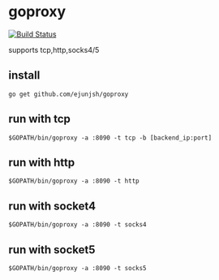 # goproxy
[![Build Status](https://travis-ci.org/ejunjsh/goproxy.svg?branch=master)](https://travis-ci.org/ejunjsh/goproxy)

supports tcp,http,socks4/5

## install
````
go get github.com/ejunjsh/goproxy
````
## run with tcp
````
$GOPATH/bin/goproxy -a :8090 -t tcp -b [backend_ip:port]
````
## run with http
````
$GOPATH/bin/goproxy -a :8090 -t http
````
## run with socket4
````
$GOPATH/bin/goproxy -a :8090 -t socks4
````
## run with socket5
````
$GOPATH/bin/goproxy -a :8090 -t socks5
````

